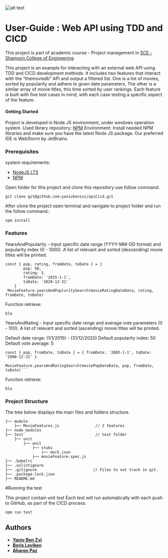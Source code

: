 ![alt text](https://www.mabl.com/hubfs/CICDBlog.png)

# User-Guide : Web API using TDD and CICD
This project is part of academic course - Project management in [SCE - Shamoon College of Engineering](https://sce.ac.il).

This project is an example for interacting with an external web API using TDD and CICD development methods.
It includes two features that interact with the “themoviedb” API and output a filtered list.
One is a list of movies, sorted by popularity and adhere to given date parameters,
The other is a similar array of movie titles, this time sorted by user rankings.
Each feature is built with five test cases in mind, with each case testing a specific aspect of the feature.
 

#### Getting Started
Project is developed in Node JS environment, under windows operation system.
Used library repository: [NPM](https://npmjs.com)
Environment: Install needed NPM libraries and make sure you have the latest Node JS package. Our preferred IDE is WebStorm by JetBrains.


### Prerequisites

system requirements:

* [NodeJS LTS](https://nodejs.org)
* [NPM](https://www.npmjs.com/)

Open folder for this project and clone this repository use follow command:
```
git clone git@github.com:yanivbenzvi/apiCicd.git
```

After clone the project open terminal and navigate to project folder and run the follow command.:
```
npm install
```

### Features

YearsAndPopularity - Input specific date range (YYYY-MM-DD format) and popularity index 
(0 - 1000).
A list of relevant and sorted (descending) movie titles will be printed.
```
const { pop, rating, fromDate, toDate } = {
        pop: 50,
        rating: 5,
        fromDate: '2015-1-1',
        toDate: '2020-12-31'
    }
 MovieFeature.yearsAndPopluritySearch(movieRatingDateData, rating, fromDate, toDate)
```
Function retrieve:
```
bla
```

YearsAndRating - Input specific date range and average vote parameters (0 - 100).
A list of relevant and sorted  (ascending) movie titles will be printed.

Default date range: (1/1/2015) - (31/12/2020)
Default popularity index: 50
Default vote average: 5

```
const { pop, fromDate, toDate } = { fromDate: '2085-1-1', toDate: '2990-12-31' }

MovieFeature.yearsAndRatingSearch(moviePopDateData, pop, fromDate, toDate)```
```
Function retrieve:
```
bla
```

### Project Structure 

The tree below displays the main files and folders structure.
```textile                               
├── module                                
    ├── MovieFeatures.js                // 2 features 
├── node_modules                          
├── test                                // test folder
    ├── unit
        ├── unit
            ├── stubs
                ├── mock.json
            ├── movieFeature.spec.js
├── .babelrc
├── .eslintignore
├── .gitignore                         // Files to not track in git.
├── .package-lock.json
├── README.md
```
#Running the test

This project contain unit test 
Each test will run automatically with each push to GitHub, as part of the CICD process.
```
npm run test
```
## Authors

- **[Yaniv Ben Zvi](https://github.com/yanivbenzvi)** 
- **[Boris Leviken](https://github.com/Borisl90)** 
- **[Aharon Paz](https://github.com/Ronni3p)**
